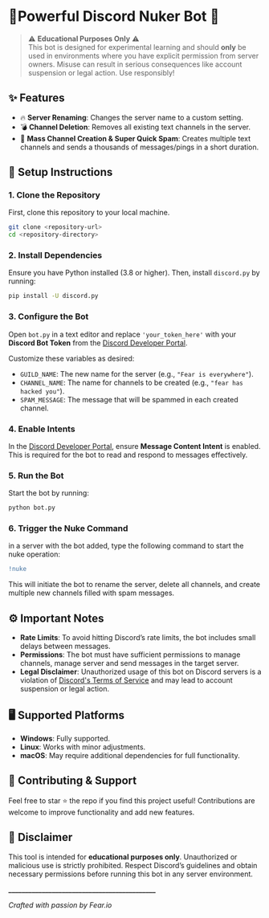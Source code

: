 # 🌌Powerful Discord Nuker Bot 🌌



> ⚠️ **Educational Purposes Only** ⚠️  
> This bot is designed for experimental learning and should **only** be used in environments where you have explicit permission from server owners. Misuse can result in serious consequences like account suspension or legal action. Use responsibly! 

## ✨ Features
- 🔥 **Server Renaming**: Changes the server name to a custom setting.
- 💣 **Channel Deletion**: Removes all existing text channels in the server.
- 📢 **Mass Channel Creation & Super Quick Spam**: Creates multiple text channels and sends a thousands of messages/pings in a short duration.

## 🚀 Setup Instructions

### 1. Clone the Repository
First, clone this repository to your local machine.  
```bash
git clone <repository-url>
cd <repository-directory>
```

### 2. Install Dependencies
Ensure you have Python installed (3.8 or higher). Then, install `discord.py` by running:
```bash
pip install -U discord.py
```

### 3. Configure the Bot
Open `bot.py` in a text editor and replace `'your_token_here'` with your **Discord Bot Token** from the [Discord Developer Portal](https://discord.com/developers/applications).

Customize these variables as desired:
- `GUILD_NAME`: The new name for the server (e.g., `"Fear is everywhere"`).
- `CHANNEL_NAME`: The name for channels to be created (e.g., `"fear has hacked you"`).
- `SPAM_MESSAGE`: The message that will be spammed in each created channel.

### 4. Enable Intents
In the [Discord Developer Portal](https://discord.com/developers/applications), ensure **Message Content Intent** is enabled. This is required for the bot to read and respond to messages effectively.

### 5. Run the Bot
Start the bot by running:
```bash
python bot.py
```

### 6. Trigger the Nuke Command
in a server with the bot added, type the following command to start the nuke operation:
```diff
!nuke
```
This will initiate the bot to rename the server, delete all channels, and create multiple new channels filled with spam messages.

## ⚙️ Important Notes
- **Rate Limits**: To avoid hitting Discord’s rate limits, the bot includes small delays between messages.
- **Permissions**: The bot must have sufficient permissions to manage channels, manage server and send messages in the target server.
- **Legal Disclaimer**: Unauthorized usage of this bot on Discord servers is a violation of [Discord's Terms of Service](https://discord.com/terms) and may lead to account suspension or legal action.

## 🖥️ Supported Platforms
- **Windows**: Fully supported.
- **Linux**: Works with minor adjustments.
- **macOS**: May require additional dependencies for full functionality.


## 🌟 Contributing & Support
Feel free to star ⭐ the repo if you find this project useful! Contributions are welcome to improve functionality and add new features.

## 📜 Disclaimer
This tool is intended for **educational purposes only**. Unauthorized or malicious use is strictly prohibited. Respect Discord’s guidelines and obtain necessary permissions before running this bot in any server environment.

**____________________________________________**


*Crafted with passion by Fear.io*










